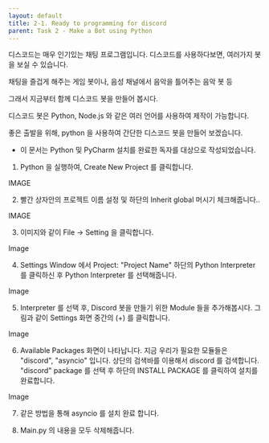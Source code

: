 ```yaml
---
layout: default
title: 2-1. Ready to programming for discord
parent: Task 2 - Make a Bot using Python
---
```



디스코드는 매우 인기있는 채팅 프로그램입니다.
디스코드를 사용하다보면, 여러가지 봇을 보실 수 있습니다.

채팅을 즐겁게 해주는 게임 봇이나, 음성 채널에서 음악을 틀어주는 음악 봇 등

그래서 지금부터 함께 디스코드 봇을 만들어 봅시다.

디스코드 봇은 Python, Node.js 와 같은 여러 언어를 사용하여 제작이 가능합니다.

좋은 출발을 위해, python 을 사용하여 간단한 디스코드 봇을 만들어 보겠습니다.


* 이 문서는 Python 및 PyCharm 설치를 완료한 독자를 대상으로 작성되었습니다.

1. Python 을 실행하여, Create New Project 를 클릭합니다.

IMAGE

2. 빨간 상자안의 프로젝트 이름 설정 및 하단의 Inherit global 머시기 체크해줍니다..

IMAGE

3. 이미지와 같이 File -> Setting 을 클릭합니다.

Image

4. Settings Window 에서 Project: "Project Name" 하단의 Python Interpreter 를 클릭하신 후 Python Interpreter 를 선택해줍니다.

Image

5. Interpreter 를 선택 후, Discord 봇을 만들기 위한 Module 들을 추가해봅시다. 
그림과 같이 Settings 화면 중간의 (+) 를 클릭합니다.

Image

6. Available Packages 화면이 나타납니다. 지금 우리가 필요한 모듈들은 "discord", "asyncio" 입니다. 
상단의 검색바를 이용해서 discord 를 검색합니다.
  "discord" package 를 선택 후 하단의 INSTALL PACKAGE 를 클릭하여 설치를 완료합니다.

Image 

7. 같은 방법을 통해 asyncio 를 설치 완료 합니다.


8. Main.py 의 내용을 모두 삭제해줍니다.



